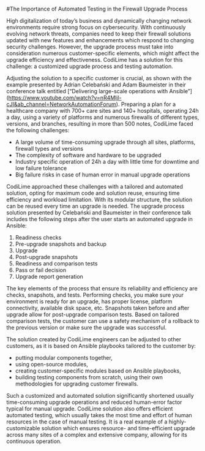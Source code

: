 #The Importance of Automated Testing in the Firewall Upgrade Process

High digitalization of today’s business and dynamically changing network environments require strong focus on cybersecurity. With continuously evolving network threats, companies need to keep their firewall solutions updated with new features and enhancements which respond to changing security challenges. However, the upgrade process must take into consideration numerous customer-specific elements, which might affect the upgrade efficiency and effectiveness. CodiLime has a solution for this challenge: a customized upgrade process and testing automation.

Adjusting the solution to a specific customer is crucial, as shown with the example presented by Adrian Celebański and Adam Baumeister in their conference talk entitled [“Delivering large-scale operations with Ansible”] (https://www.youtube.com/watch?v=nR4Mljl-cJI&ab_channel=NetworkAutomationForum). Preparing a plan for a healthcare company with 700+ care sites and 140+ hospitals, operating 24h a day, using a variety of platforms and numerous firewalls of different types, versions, and branches, resulting in more than 500 notes, CodiLime faced the following challenges:
-	A large volume of time-consuming upgrade through all sites, platforms, firewall types and versions
-	The complexity of software and hardware to be upgraded
-	Industry specific operation of 24h a day with little time for downtime and low failure tolerance
-	Big failure risks in case of human error in manual upgrade operations

CodiLime approached these challenges with a tailored and automated solution, opting for maximum code and solution reuse, ensuring time efficiency and workload limitation. With its modular structure, the solution can be reused every time an upgrade is needed.
The upgrade process solution presented by Celebański and Baumeister in their conference talk includes the following steps after the user starts an automated upgrade in Ansible:

1.	Readiness checks
2.	Pre-upgrade snapshots and backup
3.	Upgrade
4.	Post-upgrade snapshots
5.	Readiness and comparison tests
6.	Pass or fail decision
7.	Upgrade report generation

The key elements of the process that ensure its reliability and efficiency are checks, snapshots, and tests. Performing checks, you make sure your environment is ready for an upgrade, has proper license, platform connectivity, available disk space, etc. Snapshots taken before and after upgrade allow for post-upgrade comparison tests. Based on tailored comparison tests, the customer can use a safety mechanism of a rollback to the previous version or make sure the upgrade was successful.

The solution created by CodiLime engineers can be adjusted to other customers, as it is based on Ansible playbooks tailored to the customer by:
-	putting modular components together,
-	using open-source modules,
-	creating customer-specific modules based on Ansible playbooks,
-	building testing components from scratch, using their own methodologies for upgrading customer firewalls.

Such a customized and automated solution significantly shortened usually time-consuming upgrade operations and reduced human-error factor typical for manual upgrade. CodiLime solution also offers efficient automated testing, which usually takes the most time and effort of human resources in the case of manual testing. It is a real example of a highly-customizable solution which ensures resource- and time-efficient upgrade across many sites of a complex and extensive company, allowing for its continuous operation.
